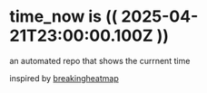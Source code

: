# time_now is (( 2025-04-21T23:00:00.100Z ))

an automated repo that shows the currnent time

inspired by [breakingheatmap](https://github.com/breakingheatmap/breakingheatmap)